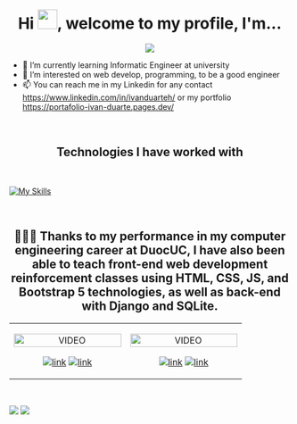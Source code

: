 <h1 align="center">Hi <img src="https://media.giphy.com/media/hvRJCLFzcasrR4ia7z/giphy.gif" width="35">, welcome to my profile, I'm... </h1>
<p align="center">
  <img src="https://i.imgur.com/pxTEkM1.png">
</p>


- 🌱 I’m currently learning Informatic Engineer at university
- 💞️ I’m interested on web develop, programming, to be a good engineer
- 📫 You can reach me in my Linkedin for any contact https://www.linkedin.com/in/ivanduarteh/ or my portfolio https://portafolio-ivan-duarte.pages.dev/

<br>

<h2 align="center">
  Technologies I have worked with
</h2>

<br>

[![My Skills](https://skillicons.dev/icons?i=html,css,js,react,tailwind,bootstrap,django,aws,sqlite,mysql)](https://skillicons.dev)

<br>



<h2 align="center">👨🏻‍💻 Thanks to my performance in my computer engineering career at DuocUC, I have also been able to teach front-end web development reinforcement classes using HTML, CSS, JS, and Bootstrap 5 technologies, as well as back-end with Django and SQLite.</h2>

<table align="center" >
  <tr border="none">
    <td width="25%" align="center">
      <p align="center">
       <a href="https://youtu.be/iom8QlFf_nE?si=vIDcczCnG5u_b4eJ" title="Go to Source">
          <img align="center" width=100% src="https://i.imgur.com/VvOh5cG.png"   alt="VIDEO" /></a>
        </p>
      <p align="center">
          <a href="https://youtu.be/iom8QlFf_nE?si=vIDcczCnG5u_b4eJ" target="blank"><img align="center" src="https://img.shields.io/badge/YouTube-FF0000?style=for-the-badge&logo=youtube&logoColor=white" alt="link"  /></a>
        <a href="https://github.com/Reaien/Curso_FULL_STACK01" target="blank"><img align="center" src="https://img.shields.io/badge/GitHub-100000?style=for-the-badge&logo=github&logoColor=white" alt="link" /></a>
      </p>       
  </td>
  <td width="25%" align="center">
      <p align="center">
       <a href="https://youtu.be/ec58N9Q_JEs?si=6Idry9OW7-ev9H3f" title="Go to Source">
          <img align="center" width=100% src="https://i.imgur.com/Fa6Ilx4.png"   alt="VIDEO" /></a>
        </p>
      <p align="center">
          <a href="https://youtu.be/ec58N9Q_JEs?si=6Idry9OW7-ev9H3f" target="blank"><img align="center" src="https://img.shields.io/badge/YouTube-FF0000?style=for-the-badge&logo=youtube&logoColor=white" alt="link"  /></a>
        <a href="https://github.com/Reaien/Curso_FULL_STACK02" target="blank"><img align="center" src="https://img.shields.io/badge/GitHub-100000?style=for-the-badge&logo=github&logoColor=white" alt="link" /></a>
      </p>       
  </td>
</table>

<br>

<p display="flex">
  <img src="https://github-readme-streak-stats.herokuapp.com/?user=Reaien&theme=monokai&hide_border=false"> 
  <img src="https://github-readme-stats.vercel.app/api/top-langs/?username=Reaien&theme=monokai&show_icons=true&hide_border=false&layout=compact">
</p>




<!---
Reaien/Reaien is a ✨ special ✨ repository because its `README.md` (this file) appears on your GitHub profile.
You can click the Preview link to take a look at your changes.
--->
